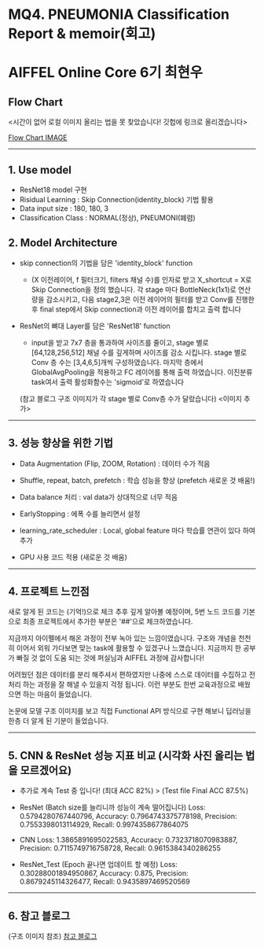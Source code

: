 # MQ4. PNEUMONIA Classification Report & memoir(회고)

# AIFFEL Online Core 6기 최현우

## Flow Chart
<시간이 없어 로컬 이미지 올리는 법을 못 찾았습니다! 깃헙에 링크로 올리겠습니다>

[Flow Chart IMAGE](https://github.com/HWMV/AIFFEL_Quest1/blob/master/Main_quest/Main_quest4/%EC%8A%A4%ED%81%AC%EB%A6%B0%EC%83%B7%202023-11-09%20%EC%98%A4%ED%9B%84%205.06.39.png)

---
## 1. Use model
* ResNet18 model 구현
* Risidual Learning : Skip Connection(identity_block) 기법 활용
* Data input size : 180, 180, 3
* Classification Class : NORMAL(정상), PNEUMONI(폐렴)

## 2. Model Architecture
* skip connection의 기법을 담은 'identity_block' function
  * (X 이전레이어, f 필터크기, filters 채널 수)를 인자로 받고 X_shortcut = X로 Skip Connection을 정의 했습니다. 각 stage 마다 BottleNeck(1x1)로 연산량을 감소시키고, 다음 stage2,3은 이전 레이어의 필터를 받고 Conv를 진행한 후 final step에서 Skip connection과 이전 레이어를 합치고 출력 합니다 

* ResNet의 뼈대 Layer를 담은 'ResNet18' function
  * input을 받고 7x7 층을 통과하여 사이즈를 줄이고, stage 별로 [64,128,256,512] 채널 수를 깊게하며 사이즈를 감소 시킵니다. stage 별로 Conv 층 수는 [3,4,6,5]개씩 구성하였습니다. 마지막 층에서 GlobalAvgPooling을 적용하고 FC 레이어를 통해 출력 하였습니다. 이진분류 task여서 출력 활성화함수는 'sigmoid'로 하였습니다

  (참고 블로그 구조 이미지가 각 stage 별로 Conv층 수가 달랐습니다)
<이미지 추가>

---
## 3. 성능 향상을 위한 기법
* Data Augmentation (Flip, ZOOM, Rotation) : 데이터 수가 적음

* Shuffle, repeat, batch, prefetch : 학습 성능을 향상 (prefetch 새로운 것 배움!)

* Data balance 처리 : val data가 상대적으로 너무 적음

* EarlyStopping : 에폭 수를 늘리면서 설정

* learning_rate_scheduler : Local, global feature 마다 학습률 연관이 있다 하여 추가

* GPU 사용 코드 적용 (새로운 것 배움)

---
## 4. 프로젝트 느낀점

새로 알게 된 코드는 (기억!)으로 체크 추후 깊게 알아볼 예정이며, 5번 노드 코드를 기본으로 최종 프로젝트에서 추가한 부분은 '##'으로 체크하였습니다.

지금까지 아이펠에서 해온 과정이 전부 녹아 있는 느낌이였습니다. 구조와 개념을 천천히 이어서 외워 가다보면 맞는 task에 활용할 수 있겠구나 느꼈습니다. 지금까지 한 공부가 빠질 것 없이 도움 되는 것에 퍼실님과 AIFFEL 과정에 감사합니다!

어려웠던 점은 데이터를 분리 해주셔서 편하였지만 나중에 스스로 데이터를 수집하고 전처리 하는 과정을 잘 해낼 수 있을지 걱정 됩니다. 이런 부분도 한번 교육과정으로 배웠으면 하는 마음이 들었습니다.

논문에 모델 구조 이미지를 보고 직접 Functional API 방식으로 구현 해보니 딥러닝을 한층 더 알게 된 기분이 들었습니다.

---
## 5. CNN & ResNet 성능 지표 비교 (시각화 사진 올리는 법을 모르겠어요)
* 추가로 계속 Test 중 입니다! (최대 ACC 82%) > (Test file Final ACC 87.5%)
  
* ResNet (Batch size를 늘리니까 성능이 계속 떨어집니다)
Loss: 0.5794280767440796,
Accuracy: 0.7964743375778198,
Precision: 0.7553398013114929,
Recall: 0.9974358677864075

* CNN
Loss: 1.3865891695022583,
Accuracy: 0.7323718070983887,
Precision: 0.7115749716758728,
Recall: 0.9615384340286255

* ResNet_Test (Epoch 끝나면 업데이트 할 예정)
Loss: 0.30288001894950867,
Accuracy: 0.875,
Precision: 0.8679245114326477,
Recall: 0.9435897469520569

---
## 6. 참고 블로그
(구조 이미지 참조)
[참고 블로그](https://wjunsea.tistory.com/99)
